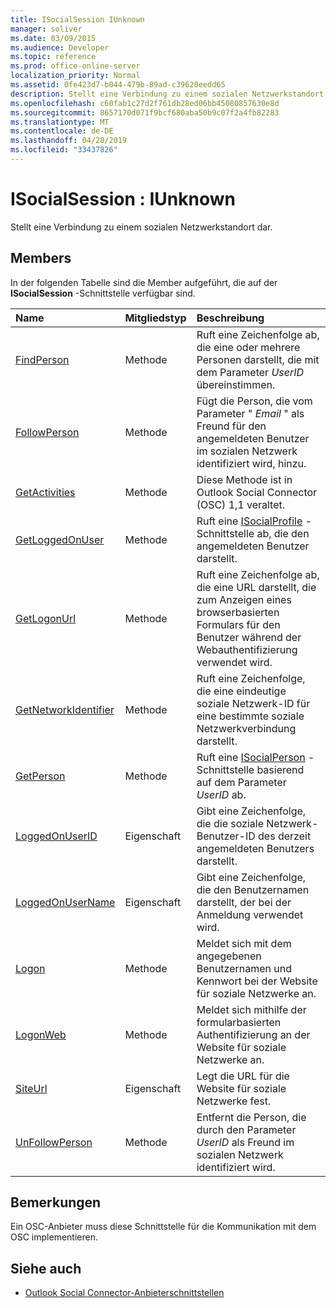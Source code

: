 ```yaml
---
title: ISocialSession IUnknown
manager: soliver
ms.date: 03/09/2015
ms.audience: Developer
ms.topic: reference
ms.prod: office-online-server
localization_priority: Normal
ms.assetid: 0fe423d7-b044-479b-89ad-c39620eedd65
description: Stellt eine Verbindung zu einem sozialen Netzwerkstandort dar.
ms.openlocfilehash: c60fab1c27d2f761db28ed06bb45080857630e8d
ms.sourcegitcommit: 8657170d071f9bcf680aba50b9c07f2a4fb82283
ms.translationtype: MT
ms.contentlocale: de-DE
ms.lasthandoff: 04/28/2019
ms.locfileid: "33437826"
---
```

# <a name="isocialsession--iunknown"></a>ISocialSession : IUnknown

Stellt eine Verbindung zu einem sozialen Netzwerkstandort dar.
  
## <a name="members"></a>Members

In der folgenden Tabelle sind die Member aufgeführt, die auf der **ISocialSession** -Schnittstelle verfügbar sind. 
  
|**Name**|**Mitgliedstyp**|**Beschreibung**|
|:-----|:-----|:-----|
|[FindPerson](isocialsession-findperson.md) <br/> |Methode  <br/> |Ruft eine Zeichenfolge ab, die eine oder mehrere Personen darstellt, die mit dem Parameter _UserID_ übereinstimmen.  <br/> |
|[FollowPerson](isocialsession-followperson.md) <br/> |Methode  <br/> |Fügt die Person, die vom Parameter " _Email_ " als Freund für den angemeldeten Benutzer im sozialen Netzwerk identifiziert wird, hinzu.  <br/> |
|[GetActivities](isocialsession-getactivities.md) <br/> |Methode  <br/> |Diese Methode ist in Outlook Social Connector (OSC) 1,1 veraltet.  <br/> |
|[GetLoggedOnUser](isocialsession-getloggedonuser.md) <br/> |Methode  <br/> |Ruft eine [ISocialProfile](isocialprofileisocialperson.md) -Schnittstelle ab, die den angemeldeten Benutzer darstellt.  <br/> |
|[GetLogonUrl](isocialsession-getlogonurl.md) <br/> |Methode  <br/> |Ruft eine Zeichenfolge ab, die eine URL darstellt, die zum Anzeigen eines browserbasierten Formulars für den Benutzer während der Webauthentifizierung verwendet wird.  <br/> |
|[GetNetworkIdentifier](isocialsession-getnetworkidentifier.md) <br/> |Methode  <br/> |Ruft eine Zeichenfolge, die eine eindeutige soziale Netzwerk-ID für eine bestimmte soziale Netzwerkverbindung darstellt.  <br/> |
|[GetPerson](isocialsession-getperson.md) <br/> |Methode  <br/> |Ruft eine [ISocialPerson](isocialpersoniunknown.md) -Schnittstelle basierend auf dem Parameter _UserID_ ab.  <br/> |
|[LoggedOnUserID](isocialsession-loggedonuserid.md) <br/> |Eigenschaft  <br/> |Gibt eine Zeichenfolge, die die soziale Netzwerk-Benutzer-ID des derzeit angemeldeten Benutzers darstellt.  <br/> |
|[LoggedOnUserName](isocialsession-loggedonusername.md) <br/> |Eigenschaft  <br/> |Gibt eine Zeichenfolge, die den Benutzernamen darstellt, der bei der Anmeldung verwendet wird.  <br/> |
|[Logon](isocialsession-logon.md) <br/> |Methode  <br/> |Meldet sich mit dem angegebenen Benutzernamen und Kennwort bei der Website für soziale Netzwerke an.  <br/> |
|[LogonWeb](isocialsession-logonweb.md) <br/> |Methode  <br/> |Meldet sich mithilfe der formularbasierten Authentifizierung an der Website für soziale Netzwerke an.  <br/> |
|[SiteUrl](isocialsession-siteurl.md) <br/> |Eigenschaft  <br/> |Legt die URL für die Website für soziale Netzwerke fest.  <br/> |
|[UnFollowPerson](isocialsession-unfollowperson.md) <br/> |Methode  <br/> |Entfernt die Person, die durch den Parameter _UserID_ als Freund im sozialen Netzwerk identifiziert wird.  <br/> |
   
## <a name="remarks"></a>Bemerkungen

Ein OSC-Anbieter muss diese Schnittstelle für die Kommunikation mit dem OSC implementieren.
  
## <a name="see-also"></a>Siehe auch

- [Outlook Social Connector-Anbieterschnittstellen](outlook-social-connector-provider-interfaces.md)

